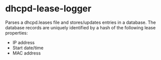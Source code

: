 # dhcpd-lease-logger

Parses a dhcpd.leases file and stores/updates entries in a database. The
database records are uniquely identified by a hash of the following lease
properties:

* IP address
* Start date/time
* MAC address
